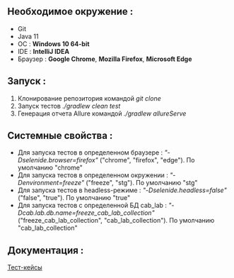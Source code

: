 ## Необходимое окружение :
- Git
- Java 11
- ОС : **Windows 10 64-bit**
- IDE : **IntelliJ IDEA**
- Браузер : **Google Chrome**, **Mozilla Firefox**, **Microsoft Edge**


## Запуск :
1. Клонирование репозитория командой _git clone_
2. Запуск тестов
   _./gradlew clean test_
3. Генерация отчета Allure командой _./gradlew allureServe_


## Системные свойства :
- Для запуска тестов в определенном браузере : _"-Dselenide.browser=firefox"_ ("chrome", "firefox", "edge").
  По умолчанию "chrome"
- Для запуска тестов в определенном окружении : _"-Denvironment=freeze"_ ("freeze", "stg").
По умолчанию "stg"
- Для запуска тестов в headless-режиме : _"-Dselenide.headless=false"_ ("false", "true").
  По умолчанию "true"
- Для запуска тестов с определенной БД cab_lab : _"-Dcab.lab.db.name=freeze_cab_lab_collection"_ ("freeze_cab_lab_collection", "cab_lab_collection").
По умолчанию "cab_lab_collection"


## Документация :
[Тест-кейсы](https://testit.smuit.ru/projects/8271/tests?isolatedSection=32d71e85-1002-4bea-a286-827d707e3a07)

